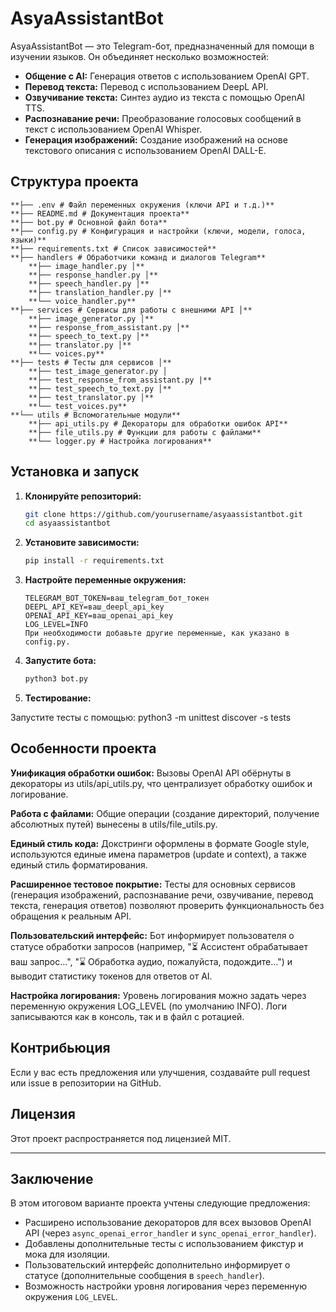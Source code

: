 # AsyaAssistantBot

AsyaAssistantBot — это Telegram-бот, предназначенный для помощи в изучении языков. Он объединяет несколько возможностей:

- **Общение с AI:** Генерация ответов с использованием OpenAI GPT.
- **Перевод текста:** Перевод с использованием DeepL API.
- **Озвучивание текста:** Синтез аудио из текста с помощью OpenAI TTS.
- **Распознавание речи:** Преобразование голосовых сообщений в текст с использованием OpenAI Whisper.
- **Генерация изображений:** Создание изображений на основе текстового описания с использованием OpenAI DALL-E.

## Структура проекта
```
**├── .env # Файл переменных окружения (ключи API и т.д.)**
**├── README.md # Документация проекта**
**├── bot.py # Основной файл бота**
**├── config.py # Конфигурация и настройки (ключи, модели, голоса, языки)**
**├── requirements.txt # Список зависимостей**
**├── handlers # Обработчики команд и диалогов Telegram**
    **├── image_handler.py │** 
    **├── response_handler.py │** 
    **├── speech_handler.py │** 
    **├── translation_handler.py │** 
    **└── voice_handler.py** 
**├── services # Сервисы для работы с внешними API │** 
    **├── image_generator.py │**
    **├── response_from_assistant.py │** 
    **├── speech_to_text.py │** 
    **├── translator.py │** 
    **└── voices.py** 
**├── tests # Тесты для сервисов │**
    **├── test_image_generator.py │ 
    **├── test_response_from_assistant.py |** 
    **├── test_speech_to_text.py │**
    **├── test_translator.py │**
    **└── test_voices.py** 
**└── utils # Вспомогательные модули** 
    **├── api_utils.py # Декораторы для обработки ошибок API**
    **├── file_utils.py # Функции для работы с файлами** 
    **└── logger.py # Настройка логирования**
```



## Установка и запуск

1. **Клонируйте репозиторий:**
   ```bash
   git clone https://github.com/yourusername/asyaassistantbot.git
   cd asyaassistantbot
   
2. **Установите зависимости:**
   ```bash
   pip install -r requirements.txt
   
3. **Настройте переменные окружения:**
   ```Создайте файл .env в корне проекта и добавьте:
   TELEGRAM_BOT_TOKEN=ваш_telegram_бот_токен
   DEEPL_API_KEY=ваш_deepl_api_key
   OPENAI_API_KEY=ваш_openai_api_key
   LOG_LEVEL=INFO
   При необходимости добавьте другие переменные, как указано в config.py.

4. **Запустите бота:**
   ```bash
   python3 bot.py
   
5. **Тестирование:**
 
Запустите тесты с помощью:
python3 -m unittest discover -s tests


## Особенности проекта

**Унификация обработки ошибок:**
Вызовы OpenAI API обёрнуты в декораторы из utils/api_utils.py, что централизует обработку ошибок и логирование.

**Работа с файлами:**
Общие операции (создание директорий, получение абсолютных путей) вынесены в utils/file_utils.py.

**Единый стиль кода:**
Докстринги оформлены в формате Google style, используются единые имена параметров (update и context), а также единый стиль форматирования.

**Расширенное тестовое покрытие:**
Тесты для основных сервисов (генерация изображений, распознавание речи, озвучивание, перевод текста, генерация ответов) позволяют проверить функциональность без обращения к реальным API.

**Пользовательский интерфейс:**
Бот информирует пользователя о статусе обработки запросов (например, "⏳ Ассистент обрабатывает ваш запрос...", "⌛️ Обработка аудио, пожалуйста, подождите...") и выводит статистику токенов для ответов от AI.

**Настройка логирования:**
Уровень логирования можно задать через переменную окружения LOG_LEVEL (по умолчанию INFO). Логи записываются как в консоль, так и в файл с ротацией.


## Контрибьюция

Если у вас есть предложения или улучшения, создавайте pull request или issue в репозитории на GitHub.

## Лицензия

Этот проект распространяется под лицензией MIT.


---

## Заключение

В этом итоговом варианте проекта учтены следующие предложения:
- Расширено использование декораторов для всех вызовов OpenAI API (через `async_openai_error_handler` и `sync_openai_error_handler`).
- Добавлены дополнительные тесты с использованием фикстур и мока для изоляции.
- Пользовательский интерфейс дополнительно информирует о статусе (дополнительные сообщения в `speech_handler`).
- Возможность настройки уровня логирования через переменную окружения `LOG_LEVEL`.








